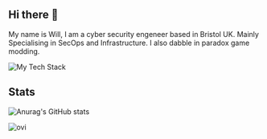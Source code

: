 ## Hi there 👋

My name is Will, I am a cyber security engeneer based in Bristol UK. Mainly Specialising in SecOps and Infrastructure. I also dabble in paradox game modding.

![My Tech Stack](https://github-readme-tech-stack.vercel.app/api/cards?lineCount=1&width=670&bg=%230D1117&badge=%23161B22&border=%236c00ff&titleColor=%234500ff&line1=Terraform%2CTerraform%2C9c00ff%3BShell%2CShell%2C00ff22%3BPython%2CPython%2C6c6bff%3BLinux%2CLinux%2C000000%3BAWS%2CAWS%2Cffd200%3BPowershell%2CPowershell%2C6698ff%3B)

## Stats
![Anurag's GitHub stats](https://github-readme-stats.vercel.app/api?username=Willk111&theme=dark&show_icons=true)

<img src="https://github-readme-stats.vercel.app/api/top-langs?username=Willk111&show_icons=true&locale=en&layout=compact&theme=chartreuse-dark" alt="ovi" />

<!--
**Willk111/Willk111** is a ✨ _special_ ✨ repository because its `README.md` (this file) appears on your GitHub profile.

Here are some ideas to get you started:

- 🔭 I’m currently working on ...
- 🌱 I’m currently learning ...
- 👯 I’m looking to collaborate on ...
- 🤔 I’m looking for help with ...
- 💬 Ask me about ...
- 📫 How to reach me: ...
- 😄 Pronouns: ...
- ⚡ Fun fact: ...
-->
